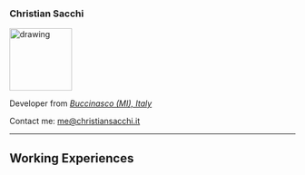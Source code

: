 ### Christian Sacchi
<img src="https://user-images.githubusercontent.com/32966583/163948995-226f51e6-b88e-49a9-9ff9-6cd4ae30a996.JPG" alt="drawing" width="110"/>

Developer from [*Buccinasco (MI), Italy*](https://www.google.it/maps/place/20090+Buccinasco+MI/@45.4071293,9.0749403,13z/data=!3m1!4b1!4m5!3m4!1s0x4786c2dd793b7d27:0x40678022e66f280!8m2!3d45.4127669!4d9.1031705)

Contact me: me@christiansacchi.it

---

## Working Experiences

##### 

